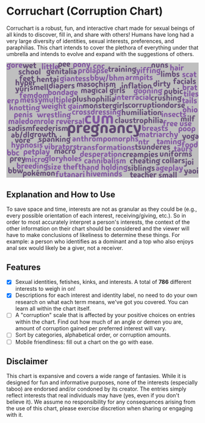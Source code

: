 # Corruchart (Corruption Chart)

Corruchart is a robust, fun, and interactive chart made for sexual beings of all kinds to discover, fill in, and share with others! Humans have long had a very large diversity of identities, sexual interests, preferences, and paraphilias. This chart intends to cover the plethora of everything under that umbrella and intends to evolve and expand with the suggestions of others.

<p align="center">
    <img src="cloud.png">
</p>

## Explanation and How to Use
To save space and time, interests are not as granular as they could be (e.g., every possible orientation of each interest, receiving/giving, etc.). So in order to most accurately interpret a person's interests, the context of the other information on their chart should be considered and the viewer will have to make conclusions of likeliness to determine these things. For example: a person who identifies as a dominant and a top who also enjoys anal sex would likely be a giver, not a receiver. 

## Features
- [x] Sexual identities, fetishes, kinks, and interests. A total of **786** different interests to weigh in on!
- [x] Descriptions for each interest and identity label, no need to do your own research on what each term means, we've got you covered. You can learn all within the chart itself.
- [ ] A "corruption" scale that is affected by your positive choices on entries within the chart. Find out how much of an angle or demen you are, amount of corruption gained per preferred interest will vary.
- [ ] Sort by categories, alphabetical order, or corruption amounts.
- [ ] Mobile friendliness: fill out a chart on the go with ease.

## Disclaimer 
This chart is expansive and covers a wide range of fantasies. While it is designed for fun and informative purposes, none of the interests (especially taboo) are endorsed and/or condoned by its creator. The entries simply reflect interests that real individuals may have (yes, even if you don't believe it). We assume no responsibility for any consequences arising from the use of this chart, please exercise discretion when sharing or engaging with it.
